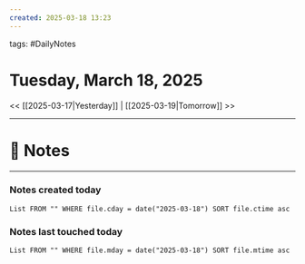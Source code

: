 ```yaml
---
created: 2025-03-18 13:23
---
```

tags: #DailyNotes

# Tuesday, March 18, 2025

<< [[2025-03-17|Yesterday]] | [[2025-03-19|Tomorrow]] >>

---
# 📝 Notes





---
### Notes created today
```dataview
List FROM "" WHERE file.cday = date("2025-03-18") SORT file.ctime asc
```

### Notes last touched today
```dataview
List FROM "" WHERE file.mday = date("2025-03-18") SORT file.mtime asc
```